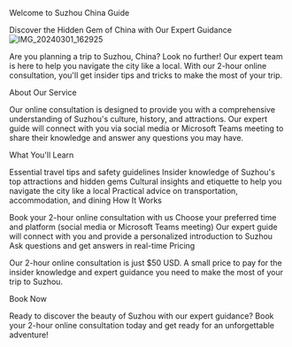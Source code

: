 Welcome to Suzhou China Guide

Discover the Hidden Gem of China with Our Expert Guidance
![IMG_20240301_162925](https://github.com/user-attachments/assets/0ccffea8-5959-46b9-a098-810eaf6bf4b1)

Are you planning a trip to Suzhou, China? Look no further! Our expert team is here to help you navigate the city like a local. With our 2-hour online consultation, you'll get insider tips and tricks to make the most of your trip.

About Our Service

Our online consultation is designed to provide you with a comprehensive understanding of Suzhou's culture, history, and attractions. Our expert guide will connect with you via social media or Microsoft Teams meeting to share their knowledge and answer any questions you may have.

What You'll Learn

Essential travel tips and safety guidelines
Insider knowledge of Suzhou's top attractions and hidden gems
Cultural insights and etiquette to help you navigate the city like a local
Practical advice on transportation, accommodation, and dining
How It Works

Book your 2-hour online consultation with us
Choose your preferred time and platform (social media or Microsoft Teams meeting)
Our expert guide will connect with you and provide a personalized introduction to Suzhou
Ask questions and get answers in real-time
Pricing

Our 2-hour online consultation is just $50 USD. A small price to pay for the insider knowledge and expert guidance you need to make the most of your trip to Suzhou.

Book Now

Ready to discover the beauty of Suzhou with our expert guidance? Book your 2-hour online consultation today and get ready for an unforgettable adventure!